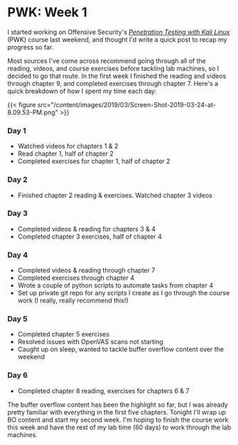 # PWK: Week 1


I started working on Offensive Security's _[Penetration Testing with Kali Linux](https://www.offensive-security.com/information-security-training/penetration-testing-training-kali-linux/)_ (PWK) course last weekend, and thought I'd write a quick post to recap my progress so far.

Most sources I've come across recommend going through all of the reading, videos, and course exercises before tackling lab machines, so I decided to go that route.  In the first week I finished the reading and videos through chapter 9, and completed exercises through chapter 7.  Here's a quick breakdown of how I spent my time each day:

{{< figure src="/content/images/2019/03/Screen-Shot-2019-03-24-at-8.09.53-PM.png" >}}

### Day 1

* Watched videos for chapters 1 & 2
* Read chapter 1, half of chapter 2
* Completed exercises for chapter 1, half of chapter 2

### Day 2

* Finished chapter 2 reading & exercises. Watched chapter 3 videos

### Day 3

* Completed videos & reading for chapters 3 & 4
* Completed chapter 3 exercises, half of chapter 4

### Day 4

* Completed videos & reading through chapter 7
* Completed exercises through chapter 4
* Wrote a couple of python scripts to automate tasks from chapter 4
* Set up private git repo for any scripts I create as I go through the course work (I really, really recommend this!)

### Day 5

* Completed chapter 5 exercises
* Resolved issues with OpenVAS scans not starting
* Caught up on sleep, wanted to tackle buffer overflow content over the weekend

### Day 6

* Completed chapter 8 reading, exercises for chapters 6 & 7

The buffer overflow content has been the highlight so far, but I was already pretty familiar with everything in the first five chapters.  Tonight I'll wrap up BO content and start my second week.  I'm hoping to finish the course work this week and have the rest of my lab time (60 days) to work through the lab machines.

